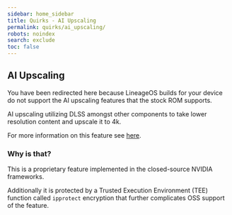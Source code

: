 ```yaml
---
sidebar: home_sidebar
title: Quirks - AI Upscaling
permalink: quirks/ai_upscaling/
robots: noindex
search: exclude
toc: false
---
```


## AI Upscaling

You have been redirected here because LineageOS builds for your device do not support the AI upscaling features that the stock ROM supports.

AI upscaling utilizing DLSS amongst other components to take lower resolution content and upscale it to 4k.

For more information on this feature see [here](https://www.nvidia.com/en-us/shield/support/shield-tv/ai-upscaling/).

### Why is that?

This is a proprietary feature implemented in the closed-source NVIDIA frameworks.

Additionally it is protected by a Trusted Execution Environment (TEE) function called `ipprotect` encryption that further complicates OSS support of the feature.
